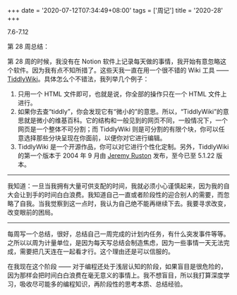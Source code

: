 +++
date = '2020-07-12T07:34:49+08:00'
tags = ['周记']
title = '2020-28'
+++

7.6-7.12

第 28 周总结：

第 28 周的时候，我没有在 Notion 软件上记录每天做的事情，我开始有意忽略这个软件。因为我有点不知所措了。这些天我一直在用一个很不错的 Wiki 工具 —— [TiddlyWiki](https://tiddlywiki.com/)。具体怎么个不错法，我列举几个例子：

1. 只用一个 HTML 文件即可，也就是说，你全部的操作只在一个 HTML 文件上进行。
2. 如果你去查“tiddly”，你会发现它有“微小的”的意思。所以，“TiddlyWiki”的意思就是微小的维基百科。它的结构和一般见到的网页不同，一般情况下，一个网页是一个整体不可分割；而 TiddlyWiki 则是可分割的有限个块，你可以任意选择那些分块呈现在你面前，以便你对它进行编辑。
3. TiddlyWiki 是一个开源作品，你可以对它进行个性化定制。另外，TiddlyWiki 的第一个版本于 2004 年 9 月由 [Jeremy Ruston](https://github.com/Jermolene) 发布，至今已至 5.1.22 版本。

---

我知道：一旦当我拥有大量可供支配的时间，我就必须小心谨慎起来，因为我的自大会让到手的时间白白浪费。我知道自己一直或者阶段性的迎合别人的需要，而忽略了自我。当我觉察到这一点时，我认为自己绝不能再继续下去。我要寻求改变，改变眼前的困局。

---

每周写一个总结，很好，总结自己一周完成的计划内任务，有什么突发事件等等。之所以以周为计量单位，是因为每天写总结会制造焦虑，因为一些事情一天无法完成，需要把几天连在一起看才行。这个理由还是可以信服的。

在我现在这个阶段 —— 对于编程还处于浅层认知的阶段，如果盲目是很危险的，因为那样会把时间白白浪费在毫无意义的事情上。我不想盲目，所以我打算深度学习，吸收尽可能多的编程知识，再阶段性的思考本质、总结经验。
